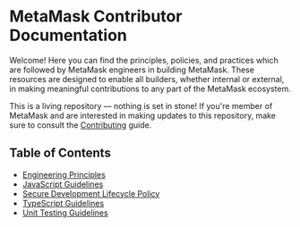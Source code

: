 # MetaMask Contributor Documentation

Welcome! Here you can find the principles, policies, and practices which are followed by MetaMask engineers in building MetaMask. These resources are designed to enable all builders, whether internal or external, in making meaningful contributions to any part of the MetaMask ecosystem.

This is a living repository — nothing is set in stone! If you're member of MetaMask and are interested in making updates to this repository, make sure to consult the [Contributing](./CONTRIBUTING.md) guide.

## Table of Contents

- [Engineering Principles](./docs/engineering-principles.md)
- [JavaScript Guidelines](./docs/javascript.md)
- [Secure Development Lifecycle Policy](./docs/sdlc.md)
- [TypeScript Guidelines](./docs/typescript.md)
- [Unit Testing Guidelines](./docs/unit-testing.md)
